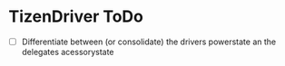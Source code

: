 # TizenDriver ToDo

- [ ] Differentiate between (or consolidate) the drivers powerstate an the delegates acessorystate
